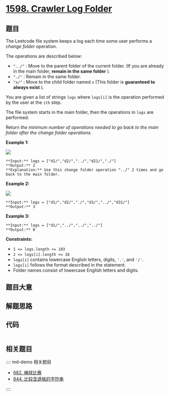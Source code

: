 # [1598. Crawler Log Folder](https://leetcode.com/problems/crawler-log-folder)

## 题目

The Leetcode file system keeps a log each time some user performs a _change
folder_ operation.

The operations are described below:

  * `"../"` : Move to the parent folder of the current folder. (If you are already in the main folder, **remain in the same folder** ).
  * `"./"` : Remain in the same folder.
  * `"x/"` : Move to the child folder named `x` (This folder is **guaranteed to always exist** ).

You are given a list of strings `logs` where `logs[i]` is the operation
performed by the user at the `ith` step.

The file system starts in the main folder, then the operations in `logs` are
performed.

Return _the minimum number of operations needed to go back to the main folder
after the change folder operations._



**Example 1:**

![](https://assets.leetcode.com/uploads/2020/09/09/sample_11_1957.png)

    
    
    **Input:** logs = ["d1/","d2/","../","d21/","./"]
    **Output:** 2
    **Explanation:** Use this change folder operation "../" 2 times and go back to the main folder.
    

**Example 2:**

![](https://assets.leetcode.com/uploads/2020/09/09/sample_22_1957.png)

    
    
    **Input:** logs = ["d1/","d2/","./","d3/","../","d31/"]
    **Output:** 3
    

**Example 3:**

    
    
    **Input:** logs = ["d1/","../","../","../"]
    **Output:** 0
    



**Constraints:**

  * `1 <= logs.length <= 103`
  * `2 <= logs[i].length <= 10`
  * `logs[i]` contains lowercase English letters, digits, `'.'`, and `'/'`.
  * `logs[i]` follows the format described in the statement.
  * Folder names consist of lowercase English letters and digits.


## 题目大意

## 解题思路

## 代码

```javascript

```

## 相关题目

:::: md-demo 相关题目
- [682. 棒球比赛](./0682.md)
- [844. 比较含退格的字符串](./0844.md)

::::
